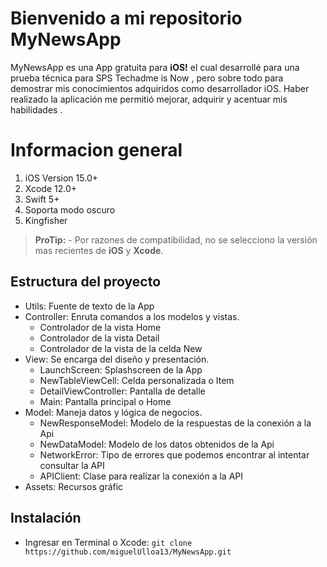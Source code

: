 # Bienvenido a mi repositorio MyNewsApp

MyNewsApp es una App gratuita para **iOS!** el cual desarrollé para una prueba técnica para SPS Techadme is Now , pero sobre todo para demostrar mis conocimientos adquiridos como desarrollador iOS. Haber realizado la aplicación me permitió mejorar, adquirir y acentuar mis habilidades .


# Informacion general

 1. iOS Version 15.0+
 2. Xcode 12.0+
 3. Swift 5+
 4. Soporta modo oscuro
 5. Kingfisher

> **ProTip:** -   Por razones de compatibilidad, no se selecciono la versión mas recientes de **iOS** y **Xcode**.



## Estructura del proyecto

 - Utils: Fuente de texto de la App
 - Controller: Enruta comandos a los modelos y vistas.
	 - Controlador de la vista Home
	 - Controlador de la vista Detail
	 - Controlador de la vista de la celda New 
 - View: Se encarga del diseño y presentación.
	 - LaunchScreen: Splashscreen de la App
	 - NewTableViewCell: Celda personalizada o Item
	 - DetailViewController: Pantalla de detalle
	 - Main: Pantalla principal o Home
 - Model: Maneja datos y lógica de negocios.
	 - NewResponseModel: Modelo de la respuestas de la conexión a la Api
	 - NewDataModel: Modelo de los datos obtenidos de la Api
	 - NetworkError: Tipo de errores que podemos encontrar al intentar consultar la API
	 - APIClient: Clase para realizar la conexión a la API
 - Assets: Recursos gráfic

 

## Instalación

 - Ingresar en Terminal o Xcode: `git clone https://github.com/miguelUlloa13/MyNewsApp.git`
